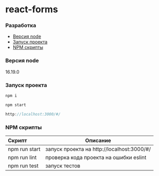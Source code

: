 # react-forms

### Разработка

- [Версия node](#Версия-node)
- [Запуск проекта](#Запуск-проекта)
- [NPM скрипты](#npm-скрипты)

### Версия node
16.19.0

### Запуск проекта

```javascript
npm i
```

```javascript
npm start
```

```javascript
http://localhost:3000/#/
```

### NPM скрипты

| Скрипт        | Описание                                                                                            |
| :------------ | --------------------------------------------------------------------------------------------------- |
| npm run start | запуск проекта на http://localhost:3000/#/                                                          |
| npm run lint  | проверка кода проекта на ошибки eslint                                                              |
| npm run test  | запуск тестов                                                                                       |